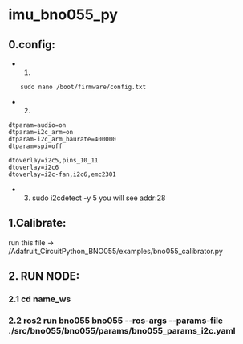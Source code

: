 # imu_bno055_py
## 0.config:
  - 1.
      ```
      sudo nano /boot/firmware/config.txt
      ```
  - 2. 
```
dtparam=audio=on
dtparam=i2c_arm=on
dtparam-i2c_arm_baurate=400000
dtparam=spi=off

dtoverlay=i2c5,pins_10_11
dtoverlay=i2c6
dtoverlay=i2c-fan,i2c6,emc2301
```
  - 3. sudo i2cdetect -y 5 you will see addr:28


## 1.Calibrate: 
run this file -> /Adafruit_CircuitPython_BNO055/examples/bno055_calibrator.py
## 2. RUN NODE: 
  ### 2.1 cd name_ws
  ### 2.2 ros2 run bno055 bno055 --ros-args --params-file ./src/bno055/bno055/params/bno055_params_i2c.yaml
